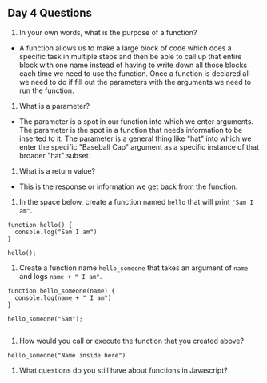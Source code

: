 ## Day 4 Questions

1. In your own words, what is the purpose of a function?
  * A function allows us to make a large block of code which does a specific task in multiple steps and then be able to call up that entire block with one name instead of having to write down all those blocks each time we need to use the function.  Once a function is declared all we need to do if fill out the parameters with the arguments we need to run the function.

1. What is a parameter?
  * The parameter is a spot in our function into which we enter arguments.  The parameter is the spot in a function that needs information to be inserted to it. The parameter is a general thing like "hat" into which we enter the specific "Baseball Cap" argument as a specific instance of that broader "hat" subset.

1. What is a return value?
  * This is the response or information we get back from the function.

1. In the space below, create a function named `hello` that will print `"Sam I am"`.

```
function hello() {
  console.log("Sam I am")
}

hello();
```

1. Create a function name `hello_someone` that takes an argument of `name` and logs `name + " I am"`.

```
function hello_someone(name) {
  console.log(name + " I am")
}

hello_someone("Sam");


```

1. How would you call or execute the function that you created above?
```
hello_someone("Name inside here")
```
1. What questions do you still have about functions in Javascript?
